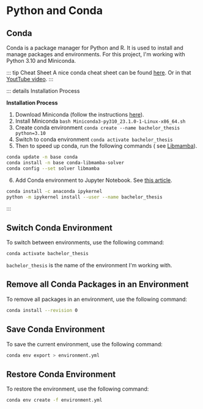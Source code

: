 # Python and Conda

## Conda

Conda is a package manager for Python and R. It is used to install and manage packages and environments.
For this project, I'm working with Python 3.10 and Miniconda.

::: tip Cheat Sheet
A nice conda cheat sheet can be
found [here](https://docs.conda.io/projects/conda/en/4.6.0/_downloads/52a95608c49671267e40c689e0bc00ca/conda-cheatsheet.pdf).
Or in that [YoutTube video](https://www.youtube.com/watch?v=23aQdrS58e0).
:::

::: details Installation Process

**Installation Process**

1) Download Miniconda (follow the instructions [here](https://docs.conda.io/en/latest/miniconda.html#installing)).
2) Install Miniconda `bash Miniconda3-py310_23.1.0-1-Linux-x86_64.sh`
3) Create conda environment `conda create --name bachelor_thesis python=3.10`
4) Switch to conda environment `conda activate bachelor_thesis`
5) Then to speed up conda, run the following commands (
   see [Libmamba](https://www.anaconda.com/blog/a-faster-conda-for-a-growing-community)).

```bash
conda update -n base conda
conda install -n base conda-libmamba-solver
conda config --set solver libmamba
```

6) Add Conda environment to Jupyter Notebook.
   See [this article](https://medium.com/@nrk25693/how-to-add-your-conda-environment-to-your-jupyter-notebook-in-just-4-steps-abeab8b8d084).

```bash
conda install -c anaconda ipykernel
python -m ipykernel install --user --name bachelor_thesis
```

:::

## Switch Conda Environment

To switch between environments, use the following command:

```bash
conda activate bachelor_thesis
```

`bachelor_thesis` is the name of the environment I'm working with.

## Remove all Conda Packages in an Environment

To remove all packages in an environment, use the following command:

```bash
conda install --revision 0
```

## Save Conda Environment

To save the current environment, use the following command:

```bash
conda env export > environment.yml
```

## Restore Conda Environment

To restore the environment, use the following command:

```bash
conda env create -f environment.yml
```


